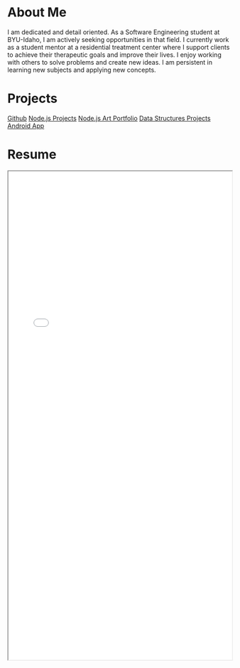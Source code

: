 <!DOCTYPE html>
<html>
    <body>
        <h1>About Me</h1>
        <p>I am dedicated and detail oriented. As a Software Engineering student at BYU-Idaho, I am actively seeking opportunities in that field. I currently work as a student mentor at a residential treatment center where I support clients to achieve their therapeutic goals and improve their lives. I enjoy working with others to solve problems and create new ideas. I am persistent in learning new subjects and applying new concepts.</p>
    </body>
    <h1>Projects</h1>
    <a href="https://github.com/dreyvonn">Github</a>
    <a href="https://github.com/dreyvonn/cse341-node">Node.js Projects</a>
    <a href="https://github.com/dreyvonn/cse341-teamProject">Node.js Art Portfolio</a>
    <a href="https://github.com/dreyvonn/Data-Structures">Data Structures Projects</a>
    <a href="https://github.com/dreyvonn/cineman-app">Android App</a>
    <h1>Resume</h1>
    <iframe src="./resume_2021.pdf" width="100%" height="1100px">
    </iframe>
</html>
